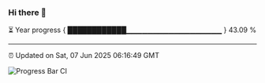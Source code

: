 ### Hi there 👋

⏳ Year progress { ████████████▁▁▁▁▁▁▁▁▁▁▁▁▁▁▁▁▁▁ } 43.09 %

---

⏰ Updated on Sat, 07 Jun 2025 06:16:49 GMT

![Progress Bar CI](https://github.com/code-lakshay/GitHub-Actions-Demo/workflows/Progress%20Bar%20CI/badge.svg)
